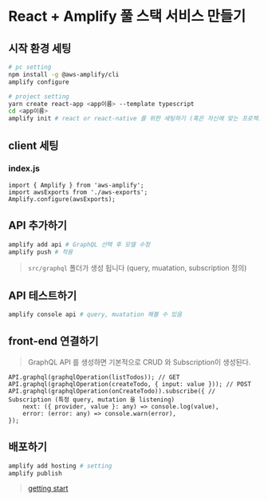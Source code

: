# React + Amplify 풀 스택 서비스 만들기

## 시작 환경 세팅

```bash
# pc setting
npm install -g @aws-amplify/cli
amplify configure

# project setting
yarn create react-app <app이름> --template typescript
cd <app이름>
amplify init # react or react-native 를 위한 세팅하기 (혹은 자신에 맞는 프로젝트 세팅)
```

## client 세팅

### index.js

```tsx
import { Amplify } from 'aws-amplify';
import awsExports from './aws-exports';
Amplify.configure(awsExports);
```

## API 추가하기

```bash
amplify add api # GraphQL 선택 후 모델 수정
amplify push # 적용
```

> `src/graphql` 폴더가 생성 됩니다 (query, muatation, subscription 정의)

## API 테스트하기 

```bash
amplify console api # query, muatation 해볼 수 있음
```

## front-end 연결하기

> GraphQL API 를 생성하면 기본적으로 CRUD 와 Subscription이 생성된다.

```tsx
API.graphql(graphqlOperation(listTodos)); // GET
API.graphql(graphqlOperation(createTodo, { input: value })); // POST
API.graphql(graphqlOperation(onCreateTodo)).subscribe({ // Subscription (특정 query, mutation 을 listening)
    next: ({ provider, value }: any) => console.log(value),
    error: (error: any) => console.warn(error),
});
```

## 배포하기

```bash
amplify add hosting # setting
amplify publish
```

> [getting start](https://docs.amplify.aws/start/q/integration/react/)
